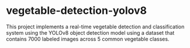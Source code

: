 # vegetable-detection-yolov8
This project implements a real-time vegetable detection and classification system using the YOLOv8 object detection model using a dataset that contains 7000 labeled images across 5 common vegetable classes.
